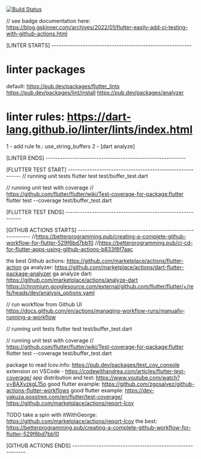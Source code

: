 <a href="https://github.com/ehealthstrom/static_analyzer/actions"><img src="https://github.com/ehealthstrom/static_analyzer/workflows/3rd dart analyzer + unit with coverage + coverage/badge.svg" alt="Build Status"></a>

// see badge documentation here: https://blog.gskinner.com/archives/2022/01/flutter-easily-add-ci-testing-with-github-actions.html

[LINTER STARTS] ----------------------------------------------------------

# linter packages
default: https://pub.dev/packages/flutter_lints
https://pub.dev/packages/lint/install
https://pub.dev/packages/analyzer

# linter rules: https://dart-lang.github.io/linter/lints/index.html

1 - add rule fe.: use_string_buffers
2 - [dart analyze]

[LINTER ENDS] ----------------------------------------------------------

[FLUTTER TEST START] ----------------------------------------------------------
// running unit tests
flutter test test/buffer_test.dart

// running unit test with coverage
// https://github.com/flutter/flutter/wiki/Test-coverage-for-package:flutter
flutter test --coverage test/buffer_test.dart

[FLUTTER TEST ENDS] -----------------------------------------------------------

[GITHUB ACTIONS STARTS] ----------------------------------------------------------
//https://betterprogramming.pub/creating-a-complete-github-workflow-for-flutter-529f6bd7bb10
//https://betterprogramming.pub/ci-cd-for-flutter-apps-using-github-actions-b833f8f7aac

the best Github actions: https://github.com/marketplace/actions/flutter-action
ga analyzer: https://github.com/marketplace/actions/dart-flutter-package-analyzer
ga analyze dart: https://github.com/marketplace/actions/analyze-dart
https://chromium.googlesource.com/external/github.com/flutter/flutter/+/refs/heads/dev/analysis_options.yaml

// run workflow from Github UI
https://docs.github.com/en/actions/managing-workflow-runs/manually-running-a-workflow

// running unit tests
flutter test test/buffer_test.dart

// running unit test with coverage
// https://github.com/flutter/flutter/wiki/Test-coverage-for-package:flutter
flutter test --coverage test/buffer_test.dart

package to read lcov.info: https://pub.dev/packages/test_cov_console
extension on VSCode - https://codewithandrea.com/articles/flutter-test-coverage/
app distribution and test: https://www.youtube.com/watch?v=BAXvzkgL15o
good flutter example: https://github.com/zgosalvez/github-actions-flutter-workflows
good flutter example: https://dev-yakuza.posstree.com/en/flutter/test-coverage/
https://github.com/marketplace/actions/report-lcov

TODO take a spin with itWithGeorge: https://github.com/marketplace/actions/report-lcov
the best: https://betterprogramming.pub/creating-a-complete-github-workflow-for-flutter-529f6bd7bb10


[GITHUB ACTIONS ENDS] ----------------------------------------------------------